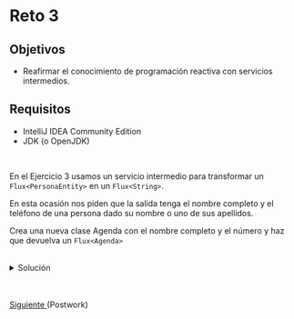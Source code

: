 # Reto 3

## Objetivos

* Reafirmar el conocimiento de programación reactiva con servicios intermedios.

## Requisitos
- IntelliJ IDEA Community Edition
- JDK (o OpenJDK)

<br/>

En el Ejercicio 3 usamos un servicio intermedio para transformar un `Flux<PersonaEntity>` en un `Flux<String>`.

En esta ocasión nos piden que la salida tenga el nombre completo y el teléfono de una persona dado su nombre o uno de sus apellidos.

Crea una nueva clase Agenda con el nombre completo y el número y haz que devuelva un `Flux<Agenda>`

<br/>

<details>
  <summary>Solución</summary>

   1. Crea la calse Agenda
   
      <img src="img/figura01.png" alt="Clase Agenda"/>

      ```java
      @Data
      @RequiredArgsConstructor
      public class Agenda {
         private final String nombreCompleto;
         private final String telefono;
      }
      ```
   
   2. En el servicio agrega el código que filtre y transforme los resultados
   
      <img src="img/figura03.png" alt="Método"/>

      ```java
      public Mono<Agenda> buscarPorNombre(String nombre) {
         return REPOSITORY.getPersonas()
            .filter(p -> filterFunction(p, nombre))
            .map(this::personToAgenda)
            .next();
      }

      private Boolean filterFunction(PersonaEntity p, String nombre) {
         return p.getNombre().contains(nombre) || p.getPrimerApellido().contains(nombre) || p.getSegundoApellido().contains(nombre);
      }

      private Agenda personToAgenda(PersonaEntity p) {
         return new Agenda(String.format("%s %s %s", p.getNombre(), p.getPrimerApellido(), p.getSegundoApellido()), p.getTelefono());
      }
      ```

      El método .next nos permite tomar el primer elemento de un Flux y reducirlo a un Mono
   
   3. Ahora, en el controlador agrega la llamada al servicio
   
      <img src="img/figura04.png" alt="Controlador"/>

      ```java
      public Mono<Agenda> buscarPorNombre(String nombre) {
         return SERVICE.buscarPorNombre(nombre);
      }
      ```

   4. Finalmente, Agrega el siguiente caso de prueba
   
      <img src="img/figura02.png" alt="Prueba"/>

      ```java
      @Test
      @DisplayName("Reto 3")
      void reto3() {
         E3Controller controller = new E3Controller();

         controller.buscarPorNombre("NOMBRE_QUERY")
            .subscribe(a -> {
               assertThat(a.getNombreCompleto()).isEqualTo("NOMBRE_COMPLETO");
               assertThat(a.getTelefono()).isEqualTo("TELEFONO");
            });
      }
      ```

</details>


<br/>
<br/>

[Siguiente ](../Postwork/Readme.md)(Postwork)